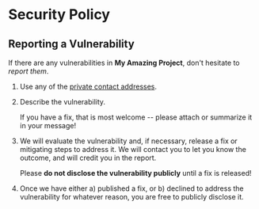 # Security Policy

## Reporting a Vulnerability

If there are any vulnerabilities in **My Amazing Project**, don't hesitate to _report them_.

1. Use any of the [private contact addresses](https://github.com/Yibin.Li/my-amazing-project#support).
2. Describe the vulnerability.

   If you have a fix, that is most welcome -- please attach or summarize it in your message!

3. We will evaluate the vulnerability and, if necessary, release a fix or mitigating steps to address it. We will contact you to let you know the outcome, and will credit you in the report.

   Please **do not disclose the vulnerability publicly** until a fix is released!

4. Once we have either a) published a fix, or b) declined to address the vulnerability for whatever reason, you are free to publicly disclose it.
